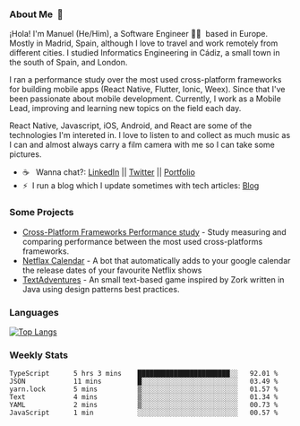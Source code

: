 ### About Me &nbsp;🐢

¡Hola! I'm Manuel (He/Him), a Software Engineer 👨‍💻 &nbsp;based in Europe. Mostly in Madrid, Spain, although I love to travel and work remotely from different cities. I studied Informatics Engineering in Cádiz, a small town in the south of Spain, and London. 

I ran a performance study over the most used cross-platform frameworks for building mobile apps (React Native, Flutter, Ionic, Weex). Since that I've been passionate about mobile development. Currently, I work as a Mobile Lead, improving and learning new topics on the field each day.

React Native, Javascript, iOS, Android, and React are some of the technologies I'm intereted in. I love to listen to and collect as much music as I can and almost always carry a film camera with me so I can take some pictures.

- ☕️ &nbsp; Wanna chat?: [LinkedIn](https://www.linkedin.com/in/manuelrdsg) || [Twitter](https://twitter.com/manuelrdsg) || [Portfolio](https://me.manuelrdsg.com)
- ⚡️&nbsp; I run a blog which I update sometimes with tech articles: [Blog](https://manuelrdsg.com)

### Some Projects

- [Cross-Platform Frameworks Performance study](https://rodin.uca.es/handle/10498/20951) - Study measuring and comparing performance between the most used cross-platforms frameworks.
- [Netflax Calendar](https://github.com/manuelrdsg/NetflaxCalendar) - A bot that automatically adds to your google calendar the release dates of your favourite Netflix shows
- [TextAdventures](https://github.com/manuelrdsg/TextAdventures) - An small text-based game inspired by Zork written in Java using design patterns best practices.

### Languages

[![Top Langs](https://github-readme-stats.vercel.app/api/top-langs/?username=manuelrdsg&layout=compact&langs_count=9&hide=html)](https://github.com/manuelrdsg)

### Weekly Stats

<!--START_SECTION:waka-->

```text
TypeScript      5 hrs 3 mins    ███████████████████████░░   92.01 %
JSON            11 mins         █░░░░░░░░░░░░░░░░░░░░░░░░   03.49 %
yarn.lock       5 mins          ▒░░░░░░░░░░░░░░░░░░░░░░░░   01.57 %
Text            4 mins          ▒░░░░░░░░░░░░░░░░░░░░░░░░   01.34 %
YAML            2 mins          ▒░░░░░░░░░░░░░░░░░░░░░░░░   00.73 %
JavaScript      1 min           ░░░░░░░░░░░░░░░░░░░░░░░░░   00.57 %
```

<!--END_SECTION:waka-->
